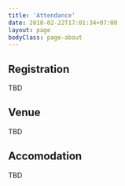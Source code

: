 ```yaml
---
title: 'Attendance'
date: 2018-02-22T17:01:34+07:00
layout: page
bodyClass: page-about
---
```


## Registration
TBD

## Venue
TBD

## Accomodation

TBD
